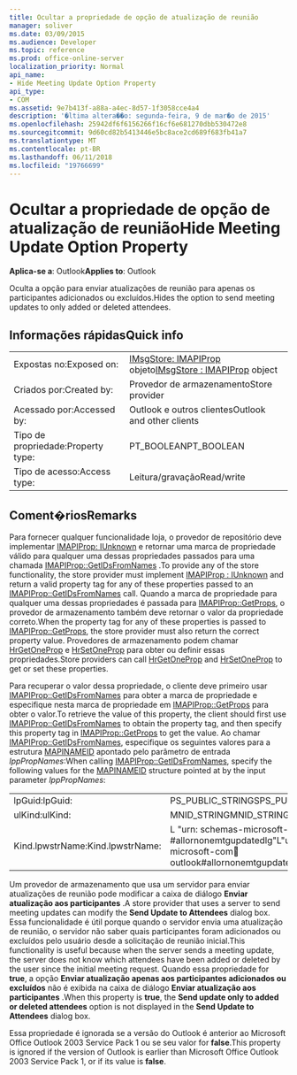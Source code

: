 ```yaml
---
title: Ocultar a propriedade de opção de atualização de reunião
manager: soliver
ms.date: 03/09/2015
ms.audience: Developer
ms.topic: reference
ms.prod: office-online-server
localization_priority: Normal
api_name:
- Hide Meeting Update Option Property
api_type:
- COM
ms.assetid: 9e7b413f-a88a-a4ec-8d57-1f3058cce4a4
description: '�ltima altera��o: segunda-feira, 9 de mar�o de 2015'
ms.openlocfilehash: 25942df6f6156266f16cf6e681270dbb530472e8
ms.sourcegitcommit: 9d60cd82b5413446e5bc8ace2cd689f683fb41a7
ms.translationtype: MT
ms.contentlocale: pt-BR
ms.lasthandoff: 06/11/2018
ms.locfileid: "19766699"
---
```

# <a name="hide-meeting-update-option-property"></a><span data-ttu-id="f8cf8-103">Ocultar a propriedade de opção de atualização de reunião</span><span class="sxs-lookup"><span data-stu-id="f8cf8-103">Hide Meeting Update Option Property</span></span>

  
  
<span data-ttu-id="f8cf8-104">**Aplica-se a**: Outlook</span><span class="sxs-lookup"><span data-stu-id="f8cf8-104">**Applies to**: Outlook</span></span> 
  
<span data-ttu-id="f8cf8-105">Oculta a opção para enviar atualizações de reunião para apenas os participantes adicionados ou excluídos.</span><span class="sxs-lookup"><span data-stu-id="f8cf8-105">Hides the option to send meeting updates to only added or deleted attendees.</span></span>
  
## <a name="quick-info"></a><span data-ttu-id="f8cf8-106">Informações rápidas</span><span class="sxs-lookup"><span data-stu-id="f8cf8-106">Quick info</span></span>

|||
|:-----|:-----|
|<span data-ttu-id="f8cf8-107">Expostas no:</span><span class="sxs-lookup"><span data-stu-id="f8cf8-107">Exposed on:</span></span>  <br/> |<span data-ttu-id="f8cf8-108">[IMsgStore: IMAPIProp](imsgstoreimapiprop.md) objeto</span><span class="sxs-lookup"><span data-stu-id="f8cf8-108">[IMsgStore : IMAPIProp](imsgstoreimapiprop.md) object</span></span>  <br/> |
|<span data-ttu-id="f8cf8-109">Criados por:</span><span class="sxs-lookup"><span data-stu-id="f8cf8-109">Created by:</span></span>  <br/> |<span data-ttu-id="f8cf8-110">Provedor de armazenamento</span><span class="sxs-lookup"><span data-stu-id="f8cf8-110">Store provider</span></span>  <br/> |
|<span data-ttu-id="f8cf8-111">Acessado por:</span><span class="sxs-lookup"><span data-stu-id="f8cf8-111">Accessed by:</span></span>  <br/> |<span data-ttu-id="f8cf8-112">Outlook e outros clientes</span><span class="sxs-lookup"><span data-stu-id="f8cf8-112">Outlook and other clients</span></span>  <br/> |
|<span data-ttu-id="f8cf8-113">Tipo de propriedade:</span><span class="sxs-lookup"><span data-stu-id="f8cf8-113">Property type:</span></span>  <br/> |<span data-ttu-id="f8cf8-114">PT_BOOLEAN</span><span class="sxs-lookup"><span data-stu-id="f8cf8-114">PT_BOOLEAN</span></span>  <br/> |
|<span data-ttu-id="f8cf8-115">Tipo de acesso:</span><span class="sxs-lookup"><span data-stu-id="f8cf8-115">Access type:</span></span>  <br/> |<span data-ttu-id="f8cf8-116">Leitura/gravação</span><span class="sxs-lookup"><span data-stu-id="f8cf8-116">Read/write</span></span>  <br/> |
   
## <a name="remarks"></a><span data-ttu-id="f8cf8-117">Coment�rios</span><span class="sxs-lookup"><span data-stu-id="f8cf8-117">Remarks</span></span>

<span data-ttu-id="f8cf8-118">Para fornecer qualquer funcionalidade loja, o provedor de repositório deve implementar [IMAPIProp: IUnknown](imapipropiunknown.md) e retornar uma marca de propriedade válido para qualquer uma dessas propriedades passados para uma chamada [IMAPIProp::GetIDsFromNames](imapiprop-getidsfromnames.md) .</span><span class="sxs-lookup"><span data-stu-id="f8cf8-118">To provide any of the store functionality, the store provider must implement [IMAPIProp : IUnknown](imapipropiunknown.md) and return a valid property tag for any of these properties passed to an [IMAPIProp::GetIDsFromNames](imapiprop-getidsfromnames.md) call.</span></span> <span data-ttu-id="f8cf8-119">Quando a marca de propriedade para qualquer uma dessas propriedades é passada para [IMAPIProp::GetProps](imapiprop-getprops.md), o provedor de armazenamento também deve retornar o valor da propriedade correto.</span><span class="sxs-lookup"><span data-stu-id="f8cf8-119">When the property tag for any of these properties is passed to [IMAPIProp::GetProps](imapiprop-getprops.md), the store provider must also return the correct property value.</span></span> <span data-ttu-id="f8cf8-120">Provedores de armazenamento podem chamar [HrGetOneProp](hrgetoneprop.md) e [HrSetOneProp](hrsetoneprop.md) para obter ou definir essas propriedades.</span><span class="sxs-lookup"><span data-stu-id="f8cf8-120">Store providers can call [HrGetOneProp](hrgetoneprop.md) and [HrSetOneProp](hrsetoneprop.md) to get or set these properties.</span></span> 
  
<span data-ttu-id="f8cf8-121">Para recuperar o valor dessa propriedade, o cliente deve primeiro usar [IMAPIProp::GetIDsFromNames](imapiprop-getidsfromnames.md) para obter a marca de propriedade e especifique nesta marca de propriedade em [IMAPIProp::GetProps](imapiprop-getprops.md) para obter o valor.</span><span class="sxs-lookup"><span data-stu-id="f8cf8-121">To retrieve the value of this property, the client should first use [IMAPIProp::GetIDsFromNames](imapiprop-getidsfromnames.md) to obtain the property tag, and then specify this property tag in [IMAPIProp::GetProps](imapiprop-getprops.md) to get the value.</span></span> <span data-ttu-id="f8cf8-122">Ao chamar [IMAPIProp::GetIDsFromNames](imapiprop-getidsfromnames.md), especifique os seguintes valores para a estrutura [MAPINAMEID](mapinameid.md) apontado pelo parâmetro de entrada _lppPropNames_:</span><span class="sxs-lookup"><span data-stu-id="f8cf8-122">When calling [IMAPIProp::GetIDsFromNames](imapiprop-getidsfromnames.md), specify the following values for the [MAPINAMEID](mapinameid.md) structure pointed at by the input parameter  _lppPropNames_:</span></span>
  
|||
|:-----|:-----|
|<span data-ttu-id="f8cf8-123">lpGuid:</span><span class="sxs-lookup"><span data-stu-id="f8cf8-123">lpGuid:</span></span>  <br/> |<span data-ttu-id="f8cf8-124">PS_PUBLIC_STRINGS</span><span class="sxs-lookup"><span data-stu-id="f8cf8-124">PS_PUBLIC_STRINGS</span></span>  <br/> |
|<span data-ttu-id="f8cf8-125">ulKind:</span><span class="sxs-lookup"><span data-stu-id="f8cf8-125">ulKind:</span></span>  <br/> |<span data-ttu-id="f8cf8-126">MNID_STRING</span><span class="sxs-lookup"><span data-stu-id="f8cf8-126">MNID_STRING</span></span>  <br/> |
|<span data-ttu-id="f8cf8-127">Kind.lpwstrName:</span><span class="sxs-lookup"><span data-stu-id="f8cf8-127">Kind.lpwstrName:</span></span>  <br/> |<span data-ttu-id="f8cf8-128">L "urn: schemas-microsoft-com:office:outlook #allornonemtgupdatedlg"</span><span class="sxs-lookup"><span data-stu-id="f8cf8-128">L"urn:schemas-microsoft-com:office:outlook#allornonemtgupdatedlg"</span></span>  <br/> |
   
<span data-ttu-id="f8cf8-129">Um provedor de armazenamento que usa um servidor para enviar atualizações de reunião pode modificar a caixa de diálogo **Enviar atualização aos participantes** .</span><span class="sxs-lookup"><span data-stu-id="f8cf8-129">A store provider that uses a server to send meeting updates can modify the **Send Update to Attendees** dialog box.</span></span> <span data-ttu-id="f8cf8-130">Essa funcionalidade é útil porque quando o servidor envia uma atualização de reunião, o servidor não saber quais participantes foram adicionados ou excluídos pelo usuário desde a solicitação de reunião inicial.</span><span class="sxs-lookup"><span data-stu-id="f8cf8-130">This functionality is useful because when the server sends a meeting update, the server does not know which attendees have been added or deleted by the user since the initial meeting request.</span></span> <span data-ttu-id="f8cf8-131">Quando essa propriedade for **true**, a opção **Enviar atualização apenas aos participantes adicionados ou excluídos** não é exibida na caixa de diálogo **Enviar atualização aos participantes** .</span><span class="sxs-lookup"><span data-stu-id="f8cf8-131">When this property is **true**, the **Send update only to added or deleted attendees** option is not displayed in the **Send Update to Attendees** dialog box.</span></span> 
  
<span data-ttu-id="f8cf8-132">Essa propriedade é ignorada se a versão do Outlook é anterior ao Microsoft Office Outlook 2003 Service Pack 1 ou se seu valor for **false**.</span><span class="sxs-lookup"><span data-stu-id="f8cf8-132">This property is ignored if the version of Outlook is earlier than Microsoft Office Outlook 2003 Service Pack 1, or if its value is **false**.</span></span>
  

